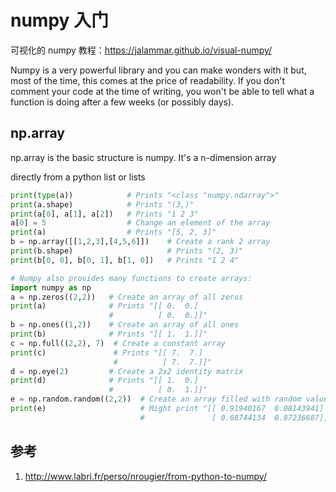 # numpy 入门

<!--
ID: 6e043d0b-a6ed-45d5-9181-7f15df715955
Status: draft
Date: 2018-06-23T02:44:00
Modified: 2020-05-16T11:14:25
wp_id: 476
-->

可视化的 numpy 教程：https://jalammar.github.io/visual-numpy/

Numpy is a very powerful library and you can make wonders with it but, most of the time, this comes at the price of readability. If you don't comment your code at the time of writing, you won't be able to tell what a function is doing after a few weeks (or possibly days).

## np.array

np.array is the basic structure is numpy. It's a n-dimension array

directly from a python list or lists

```py
print(type(a))            # Prints "<class "numpy.ndarray">"
print(a.shape)            # Prints "(3,)"
print(a[0], a[1], a[2])   # Prints "1 2 3"
a[0] = 5                  # Change an element of the array
print(a)                  # Prints "[5, 2, 3]"
b = np.array([[1,2,3],[4,5,6]])    # Create a rank 2 array
print(b.shape)                     # Prints "(2, 3)"
print(b[0, 0], b[0, 1], b[1, 0])   # Prints "1 2 4"

# Numpy also provides many functions to create arrays:
import numpy as np
a = np.zeros((2,2))   # Create an array of all zeros
print(a)              # Prints "[[ 0.  0.]
                      #          [ 0.  0.]]"
b = np.ones((1,2))    # Create an array of all ones
print(b)              # Prints "[[ 1.  1.]]"
c = np.full((2,2), 7)  # Create a constant array
print(c)               # Prints "[[ 7.  7.]
                       #          [ 7.  7.]]"
d = np.eye(2)         # Create a 2x2 identity matrix
print(d)              # Prints "[[ 1.  0.]
                      #          [ 0.  1.]]"
e = np.random.random((2,2))  # Create an array filled with random values
print(e)                     # Might print "[[ 0.91940167  0.08143941]
                             #               [ 0.68744134  0.87236687]]"
```

## 参考

1. http://www.labri.fr/perso/nrougier/from-python-to-numpy/